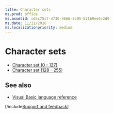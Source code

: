 ```yaml
---
title: Character sets
ms.prod: office
ms.assetid: cdac75c7-d730-4666-8c95-52169ee4c2d9
ms.date: 11/21/2018
ms.localizationpriority: medium
---
```



# Character sets

- [Character set (0 - 127)](User-Interface-Help/character-set-0127.md)   
- [Character set (128 - 255)](User-Interface-Help/character-set-128255.md)
    

## See also

- [Visual Basic language reference](User-Interface-Help/visual-basic-language-reference.md)

[!include[Support and feedback](~/includes/feedback-boilerplate.md)]
